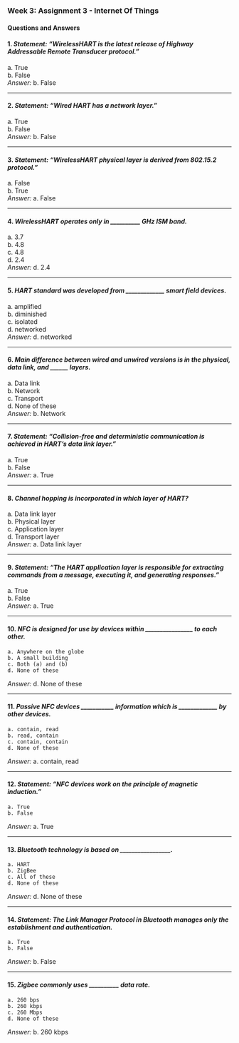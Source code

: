 ### Week 3: Assignment 3 - Internet Of Things

#### Questions and Answers

#### 1. *Statement: “WirelessHART is the latest release of Highway Addressable Remote Transducer protocol.”*  
    
   a. True  
   b. False    
  *Answer:*  b. False  

---

#### 2. *Statement: “Wired HART has a network layer.”*  
   
   a. True  
   b. False  
  *Answer:*   b. False 

---

#### 3. *Statement: “WirelessHART physical layer is derived from 802.15.2 protocol.”*  
    
   a. False  
   b. True   
  *Answer:*  a. False  

---

#### 4. *WirelessHART operates only in __________ GHz ISM band.*  
   
   a. 3.7  
   b. 4.8  
   c. 4.8  
   d. 2.4    
  *Answer:*  d. 2.4  

---

#### 5. *HART standard was developed from _____________ smart field devices.*  
   
   a. amplified  
   b. diminished  
   c. isolated  
   d. networked    
  *Answer:*  d. networked  

---

#### 6. *Main difference between wired and unwired versions is in the physical, data link, and ______ layers.*  
    
   a. Data link  
   b. Network  
   c. Transport  
   d. None of these    
  *Answer:*  b. Network  

---

#### 7. *Statement: “Collision-free and deterministic communication is achieved in HART’s data link layer.”*  
   
   a. True  
   b. False   
  *Answer:*  a. True  

---

#### 8. *Channel hopping is incorporated in which layer of HART?*  
   
   a. Data link layer  
   b. Physical layer  
   c. Application layer  
   d. Transport layer  
  *Answer:*  a. Data link layer  

---

#### 9. *Statement: “The HART application layer is responsible for extracting commands from a message, executing it, and generating responses.”*  
   
   a. True  
   b. False    
  *Answer:*  a. True  

---

#### 10. *NFC is designed for use by devices within ________________ to each other.* 

    a. Anywhere on the globe 
    b. A small building  
    c. Both (a) and (b)  
    d. None of these  
    
   *Answer:*  d. None of these    

---

#### 11. *Passive NFC devices ___________ information which is _____________ by other devices.*  
   
    a. contain, read  
    b. read, contain  
    c. contain, contain  
    d. None of these 
    
   *Answer:*  a. contain, read  

---

#### 12. *Statement: “NFC devices work on the principle of magnetic induction.”*  
    
    a. True  
    b. False  
   *Answer:*  a. True  

---

#### 13. *Bluetooth technology is based on _________________.*  
    
    a. HART  
    b. ZigBee
    c. All of these  
    d. None of these  
    
   *Answer:*  d. None of these  

---

#### 14. *Statement: The Link Manager Protocol in Bluetooth manages only the establishment and authentication.*  
     
    a. True  
    b. False    
   *Answer:*  b. False  

---

#### 15. *Zigbee commonly uses __________ data rate.*  
     
    a. 260 bps  
    b. 260 kbps  
    c. 260 Mbps  
    d. None of these  
     
   *Answer:*  b. 260 kbps

